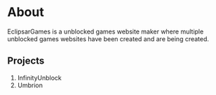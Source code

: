 # About
EclipsarGames is a unblocked games website maker where multiple unblocked games websites have been created and are being created.
## Projects
1. InfinityUnblock
2. Umbrion
